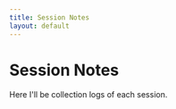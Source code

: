 ```yaml
---
title: Session Notes
layout: default
---
```


# Session Notes
Here I'll be collection logs of each session.